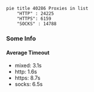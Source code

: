 
```mermaid
pie title 40286 Proxies in list
    "HTTP" : 24225
    "HTTPS": 6159
    "SOCKS" : 14788
```

### Some Info
#### Average Timeout

- mixed: 3.1s
- http: 1.6s
- https: 8.7s
- socks: 6.5s